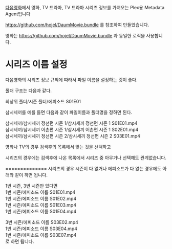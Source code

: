 [다음영화](http://movie.daum.net)에서 영화, TV 드라마, TV 드라마 시리즈 정보를 가져오는 Plex용 Metadata Agent입니다


https://github.com/hojel/DaumMovie.bundle 를 참조하여 만들었습니다.

영화는 https://github.com/hojel/DaumMovie.bundle 과 동일한 로직을 사용합니다.

시리즈 이름 설정
==============
다음영화의 시리즈 정보 규칙에 따라서 파일 이름을 설정하는 것이 좋다.

폴더 구조는 다음과 같다.

최상위 폴더/시즌 폴더/에피소드 S01E01

삼시세끼를 예를 들면 다음과 같이 파일이름과 폴더명을 정하면 된다.

삼시세끼/삼시세끼 정선편 시즌 1/삼시세끼 정선편 시즌 1 S01E01.mp4  
삼시세끼/삼시세끼 어촌편 시즌 1/삼시세끼 어촌편 시즌 1 S02E01.mp4  
삼시세끼/삼시세끼 정선편 시즌 2/삼시세끼 정선편 시즌 2 S03E01.mp4  


영화나 TV의 경우 검색후의 목록에서 맞는 것을 선택하고

시리즈의 경우에는 검색후에 나온 목록에서 시리즈 중 아무거나 선택해도 관계없습니다.

==============
시리즈의 경우 시즌이 다 없거나 에피소드가 다 없는 경우에도 아래와 같이 하면 됩니다.

1번 시즌, 3번 시즌만 있다면  
1번 시즌/에피소드 이름 S01E01.mp4  
1번 시즌/에피소드 이름 S01E02.mp4  
1번 시즌/에피소드 이름 S01E03.mp4  
1번 시즌/에피소드 이름 S01E04.mp4  

3번 시즌/에피소드 이름 S03E02.mp4  
1번 시즌/에피소드 이름 S03E04.mp4  
1번 시즌/에피소드 이름 S03E07.mp4  
로 하면 됩니다.
